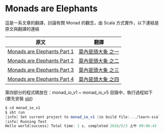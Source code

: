 # Monads are Elephants

這是一系文章的翻譯，討論有關 Monad 的觀念，由 Scala 方式實作，以下連結是原文與翻譯的連結

| 原文 | 翻譯 |
|------|------|
| [Monads are Elephants Part 1](http://james-iry.blogspot.tw/2007/09/monads-are-elephants-part-1.html) | [莫內是頭大象 之一](https://github.com/hugolu/learn-scala/blob/master/myNote/monads-are-elephants/monads-are-elephants-part-1.md) |
| [Monads are Elephants Part 2](http://james-iry.blogspot.tw/2007/10/monads-are-elephants-part-2.html) | [莫內是頭大象 之二](https://github.com/hugolu/learn-scala/blob/master/myNote/monads-are-elephants/monads-are-elephants-part-2.md) |
| [Monads are Elephants Part 3](http://james-iry.blogspot.tw/2007/10/monads-are-elephants-part-3.html) | [莫內是頭大象 之三](https://github.com/hugolu/learn-scala/blob/master/myNote/monads-are-elephants/monads-are-elephants-part-3.md) |
| [Monads are Elephants Part 4](http://james-iry.blogspot.tw/2007/11/monads-are-elephants-part-4.html) | [莫內是頭大象 之四](https://github.com/hugolu/learn-scala/blob/master/myNote/monads-are-elephants/monads-are-elephants-part-4.md) |

第四部分的程式碼放在：monad_io_v1 ~ monad_io_v5 目錄中，執行過程如下 (要先安裝 [sbt](http://www.scala-sbt.org/release/docs/Setup.html))
```scala
$ cd monad_io_v1
$ sbt run
[info] Set current project to monad_io_v1 (in build file:.../learn-scala/myNote/monads-are-elephants/monad_io_v1/)
[info] Running Test
Hello world[success] Total time: 1 s, completed 2016/5/3 上午 09:06:43
```
